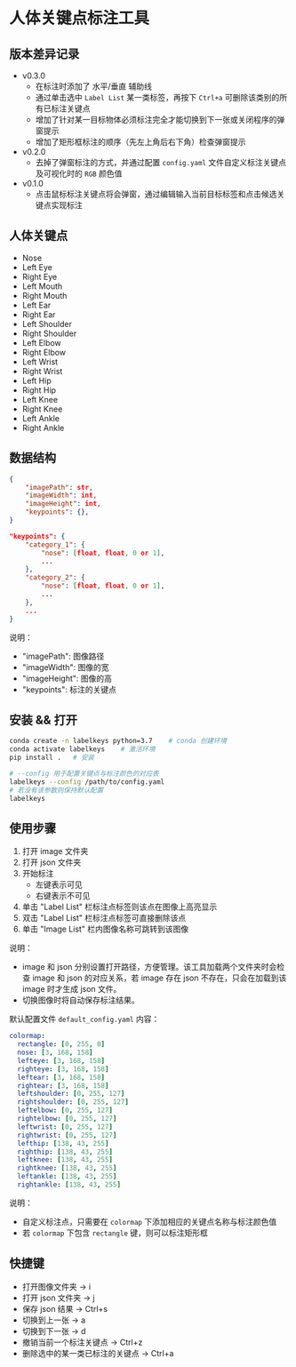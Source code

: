 # 人体关键点标注工具

## 版本差异记录

- v0.3.0
    - 在标注时添加了 水平/垂直 辅助线
    - 通过单击选中 `Label List` 某一类标签，再按下 `Ctrl+a` 可删除该类别的所有已标注关键点
    - 增加了针对某一目标物体必须标注完全才能切换到下一张或关闭程序的弹窗提示
    - 增加了矩形框标注的顺序（先左上角后右下角）检查弹窗提示
- v0.2.0
    - 去掉了弹窗标注的方式，并通过配置 `config.yaml` 文件自定义标注关键点及可视化时的 `RGB` 颜色值 
- v0.1.0
    - 点击鼠标标注关键点将会弹窗，通过编辑输入当前目标标签和点击候选关键点实现标注


## 人体关键点

- Nose
- Left Eye
- Right Eye
- Left Mouth
- Right Mouth
- Left Ear
- Right Ear
- Left Shoulder
- Right Shoulder
- Left Elbow
- Right Elbow
- Left Wrist
- Right Wrist
- Left Hip
- Right Hip
- Left Knee
- Right Knee
- Left Ankle
- Right Ankle


## 数据结构

```json
{
    "imagePath": str,
    "imageWidth": int,
    "imageHeight": int,
    "keypoints": {},
}

"keypoints": {
    "category_1": {
        "nose": [float, float, 0 or 1],
        ...
    },
    "category_2": {
        "nose": [float, float, 0 or 1],
        ...
    },
    ...
}
```

说明：
- "imagePath": 图像路径
- "imageWidth": 图像的宽
- "imageHeight": 图像的高
- "keypoints": 标注的关键点


## 安装 && 打开

```bash
conda create -n labelkeys python=3.7    # conda 创建环境
conda activate labelkeys    # 激活环境
pip install .   # 安装

# --config 用于配置关键点与标注颜色的对应表
labelkeys --config /path/to/config.yaml
# 若没有该参数则保持默认配置
labelkeys
```


## 使用步骤

1. 打开 image 文件夹
2. 打开 json 文件夹
3. 开始标注
    - 左键表示可见
    - 右键表示不可见
4. 单击 "Label List" 栏标注点标签则该点在图像上高亮显示
5. 双击 "Label List" 栏标注点标签可直接删除该点
6. 单击 "Image List" 栏内图像名称可跳转到该图像

说明：
- image 和 json 分别设置打开路径，方便管理。该工具加载两个文件夹时会检查 image 和 json 的对应关系，若 image 存在 json 不存在，只会在加载到该 image 时才生成 json 文件。
- 切换图像时将自动保存标注结果。

默认配置文件 `default_config.yaml` 内容：

```yaml
colormap:
  rectangle: [0, 255, 0]
  nose: [3, 168, 158]
  lefteye: [3, 168, 158]
  righteye: [3, 168, 158]
  leftear: [3, 168, 158]
  rightear: [3, 168, 158]
  leftshoulder: [0, 255, 127]
  rightshoulder: [0, 255, 127]
  leftelbow: [0, 255, 127]
  rightelbow: [0, 255, 127]
  leftwrist: [0, 255, 127]
  rightwrist: [0, 255, 127]
  lefthip: [138, 43, 255]
  righthip: [138, 43, 255]
  leftknee: [138, 43, 255]
  rightknee: [138, 43, 255]
  leftankle: [138, 43, 255]
  rightankle: [138, 43, 255]
```

说明：
- 自定义标注点，只需要在 `colormap` 下添加相应的关键点名称与标注颜色值
- 若 `colormap` 下包含 `rectangle` 键，则可以标注矩形框


## 快捷键

- 打开图像文件夹 -> i
- 打开 json 文件夹 -> j
- 保存 json 结果 -> Ctrl+s
- 切换到上一张 -> a
- 切换到下一张 -> d
- 撤销当前一个标注关键点 -> Ctrl+z
- 删除选中的某一类已标注的关键点 -> Ctrl+a
